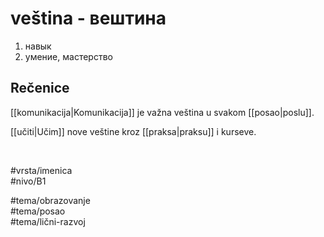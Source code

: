 # veština - вештина

1. навык  
2. умение, мастерство

## Rečenice

[[komunikacija|Komunikacija]] je važna veština u svakom [[posao|poslu]].

[[učiti|Učim]] nove veštine kroz [[praksa|praksu]] i kurseve.

<br>

#vrsta/imenica  
#nivo/B1  

#tema/obrazovanje  
#tema/posao  
#tema/lični-razvoj  
